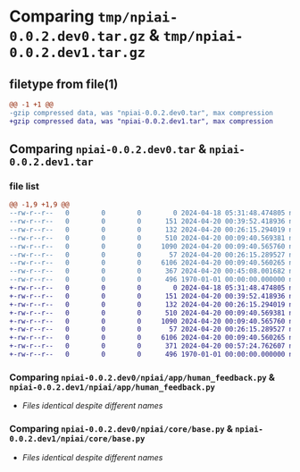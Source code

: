 # Comparing `tmp/npiai-0.0.2.dev0.tar.gz` & `tmp/npiai-0.0.2.dev1.tar.gz`

## filetype from file(1)

```diff
@@ -1 +1 @@
-gzip compressed data, was "npiai-0.0.2.dev0.tar", max compression
+gzip compressed data, was "npiai-0.0.2.dev1.tar", max compression
```

## Comparing `npiai-0.0.2.dev0.tar` & `npiai-0.0.2.dev1.tar`

### file list

```diff
@@ -1,9 +1,9 @@
--rw-r--r--   0        0        0        0 2024-04-18 05:31:48.474805 npiai-0.0.2.dev0/README.md
--rw-r--r--   0        0        0      151 2024-04-20 00:39:52.418936 npiai-0.0.2.dev0/npiai/__init__.py
--rw-r--r--   0        0        0      132 2024-04-20 00:26:15.294019 npiai-0.0.2.dev0/npiai/app/__init__.py
--rw-r--r--   0        0        0      510 2024-04-20 00:09:40.569381 npiai-0.0.2.dev0/npiai/app/google.py
--rw-r--r--   0        0        0     1090 2024-04-20 00:09:40.565760 npiai-0.0.2.dev0/npiai/app/human_feedback.py
--rw-r--r--   0        0        0       57 2024-04-20 00:26:15.289527 npiai-0.0.2.dev0/npiai/core/__init__.py
--rw-r--r--   0        0        0     6106 2024-04-20 00:09:40.560265 npiai-0.0.2.dev0/npiai/core/base.py
--rw-r--r--   0        0        0      367 2024-04-20 00:45:08.001682 npiai-0.0.2.dev0/pyproject.toml
--rw-r--r--   0        0        0      496 1970-01-01 00:00:00.000000 npiai-0.0.2.dev0/PKG-INFO
+-rw-r--r--   0        0        0        0 2024-04-18 05:31:48.474805 npiai-0.0.2.dev1/README.md
+-rw-r--r--   0        0        0      151 2024-04-20 00:39:52.418936 npiai-0.0.2.dev1/npiai/__init__.py
+-rw-r--r--   0        0        0      132 2024-04-20 00:26:15.294019 npiai-0.0.2.dev1/npiai/app/__init__.py
+-rw-r--r--   0        0        0      510 2024-04-20 00:09:40.569381 npiai-0.0.2.dev1/npiai/app/google.py
+-rw-r--r--   0        0        0     1090 2024-04-20 00:09:40.565760 npiai-0.0.2.dev1/npiai/app/human_feedback.py
+-rw-r--r--   0        0        0       57 2024-04-20 00:26:15.289527 npiai-0.0.2.dev1/npiai/core/__init__.py
+-rw-r--r--   0        0        0     6106 2024-04-20 00:09:40.560265 npiai-0.0.2.dev1/npiai/core/base.py
+-rw-r--r--   0        0        0      371 2024-04-20 00:57:24.762607 npiai-0.0.2.dev1/pyproject.toml
+-rw-r--r--   0        0        0      496 1970-01-01 00:00:00.000000 npiai-0.0.2.dev1/PKG-INFO
```

### Comparing `npiai-0.0.2.dev0/npiai/app/human_feedback.py` & `npiai-0.0.2.dev1/npiai/app/human_feedback.py`

 * *Files identical despite different names*

### Comparing `npiai-0.0.2.dev0/npiai/core/base.py` & `npiai-0.0.2.dev1/npiai/core/base.py`

 * *Files identical despite different names*

